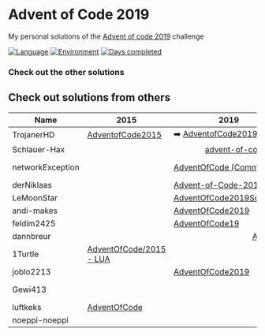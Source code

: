 # Advent of Code 2019

My personal solutions of the [Advent of code 2019](https://adventofcode.com/2019) challenge

[![Language](https://img.shields.io/badge/Language-TypeScript-blue)](https://www.typescriptlang.org/)
[![Environment](https://img.shields.io/badge/Environment-Node.js-brightgreen)](https://nodejs.org/en/)
[![Days completed](https://img.shields.io/badge/Days%20completed-13-red)](https://github.com/TrojanerHD/AdventofCode/tree/main/src/2019)

### Check out the other solutions

## Check out solutions from others

<table>
    <thead>
      <tr>
        <th>Name</th>
        <th>2015</th>
        <th>2019</th>
        <th>2020</th>
        <th>…</th>
      </tr>
    </thead>
    <tbody>
      <tr>
        <td>TrojanerHD</td>
        <td><a href="https://github.com/TrojanerHD/AdventofCode2015">AdventofCode2015</a></td>
        <td>➡️ <a href="https://github.com/TrojanerHD/AdventofCode2019">AdventofCode2019</a></td>
        <td><a href="https://github.com/TrojanerHD/AdventofCode2020">AdventofCode2020</a></td>
        <td></td>
      </tr>
      <tr>
        <td>Schlauer-Hax</td>
        <td colspan=3 align="center"><a href="https://github.com/Schlauer-Hax/advent-of-code">advent-of-code</a></td>
        <td></td>
      </tr>
      <tr>
        <td>networkException</td>
        <td></td>
        <td><a href="https://github.com/networkException/AdventOfCode/tree/d2caac4eb16442af3da2e88affa40ae5af6e81d4">AdventOfCode (Commit)</a></td>
        <td><a href="https://github.com/networkException/AdventOfCode/tree/master/previous/2020">AdventOfCode/previous/<br/>2020</a></td>
        <td></td>
      </tr>
      <tr>
        <td>derNiklaas</td>
        <td></td>
        <td><a href="https://github.com/derNiklaas/Advent-of-Code-2019">Advent-of-Code-2019</a></td>
        <td><a href="https://github.com/derNiklaas/AoC-2020">AoC-2020</a></td>
        <td></td>
      </tr>
      <tr>
        <td>LeMoonStar</td>
        <td></td>
        <td><a href="https://github.com/LeMoonStar/AdventOfCode2019Solutions">AdventOfCode2019Solutions</a></td>
        <td><a href="https://github.com/LeMoonStar/AoC20">AoC20</a></td>
        <td></td>
      </tr>
      <tr>
        <td>andi-makes</td>
        <td></td>
        <td><a href="https://github.com/andi-makes/AdventOfCode2019">AdventOfCode2019</a></td>
        <td><a href="https://github.com/andi-makes/aoc2020">aoc2020</a></td>
        <td></td>
      </tr>
      <tr>
        <td>feldim2425</td>
        <td></td>
        <td><a href="https://github.com/feldim2425/AdventOfCode19">AdventOfCode19</a></td>
        <td></td>
        <td></td>
      </tr>
      <tr>
        <td>dannbreur</td>
        <td></td>
        <td colspan=2 align="center"><a href="https://github.com/daanbreur/AdventofCode">AdventofCode</a></td>
        <td></td>
      </tr>
      <tr>
        <td>1Turtle</td>
        <td><a href="https://github.com/1Turtle/AdventOfCode/tree/main/2015%20-%20LUA">AdventOfCode/2015 - LUA</a></td>
        <td></td>
        <td><a href="https://github.com/1Turtle/AdventOfCode/tree/main/2020%20-%20CPP">AdventOfCode/2020 - CPP</a></td>
        <td></td>
      </tr>
      <tr>
        <td>joblo2213</td>
        <td></td>
        <td><a href="https://github.com/joblo2213/AdventOfCode2019">AdventOfCode2019</a></td>
        <td><a href="https://github.com/joblo2213/AdventOfCode2020">AdventOfCode2020</a></td>
        <td></td>
      </tr>
      <tr>
        <td>Gewi413</td>
        <td></td>
        <td></td>
        <td><a href="https://github.com/Gewi413/AdventOfCode/tree/2020">AdventOfCode/2020 (branch)</a></td>
        <td></td>
      </tr>
      <tr>
        <td>luftkeks</td>
        <td><a href="https://github.com/luftkeks/AdventOfCode">AdventOfCode</a></td>
        <td></td>
        <td></td>
        <td></td>
      </tr>
      <tr>
        <td>noeppi-noeppi</td>
        <td></td>
        <td></td>
        <td><a href="https://github.com/noeppi-noeppi/aoc/tree/master/2020">aoc/2020</a></td>
        <td></td>
      </tr>
    </tbody>
</table>

